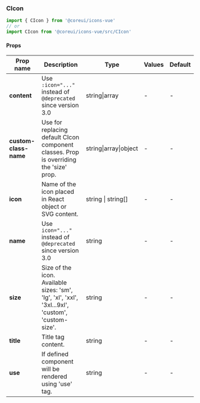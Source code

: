 ### CIcon

```jsx
import { CIcon } from '@coreui/icons-vue'
// or
import CIcon from '@coreui/icons-vue/src/CIcon'
```

#### Props

| Prop name             | Description                                                                                       | Type                  | Values | Default |
| --------------------- | ------------------------------------------------------------------------------------------------- | --------------------- | ------ | ------- |
| **content**           | Use `:icon="..."` instead of<br/>`@deprecated` since version 3.0                                  | string\|array         | -      | -       |
| **custom-class-name** | Use for replacing default CIcon component classes. Prop is overriding the 'size' prop.            | string\|array\|object | -      | -       |
| **icon**              | Name of the icon placed in React object or SVG content.                                           | string \| string[]    | -      | -       |
| **name**              | Use `icon="..."` instead of<br/>`@deprecated` since version 3.0                                   | string                | -      | -       |
| **size**              | Size of the icon. Available sizes: 'sm', 'lg', 'xl', 'xxl', '3xl...9xl', 'custom', 'custom-size'. | string                | -      | -       |
| **title**             | Title tag content.                                                                                | string                | -      | -       |
| **use**               | If defined component will be rendered using 'use' tag.                                            | string                | -      | -       |
